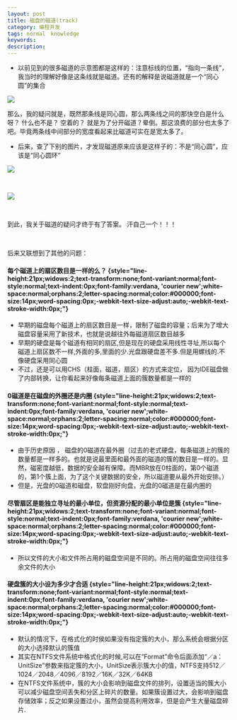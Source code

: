 ```yaml
---
layout: post
title: 磁盘的磁道(track)
category: 编程开发
tags: normal　knowledge
keywords: 
description: 
---
```


-   以前见到的很多磁道的示意图都是这样的：注意标线的位置，“指向一条线”，我当时的理解好像是这条线就是磁道。还有的解释是说磁道就是一个“同心圆”的集合

![](http://p.blog.csdn.net/images/p_blog_csdn_net/badbad_boy/EntryImages/20090701/wrong_track.JPG)

那么，我的疑问就是，既然那条线是同心圆，那么两条线之间的那快空白是什么呀？
什么也不是？ 空着的？
就是为了分开磁道？晕倒。那这浪费的部分也太多了吧。毕竟两条线中间部分的宽度看起来比磁道可实在是宽太多了。

-   后来，查了下别的图片，才发现磁道原来应该是这样子的：不是“同心圆”，应该是“同心圆环”

![](http://p.blog.csdn.net/images/p_blog_csdn_net/badbad_boy/EntryImages/20090701/track_sector2.JPG)

 

![](http://p.blog.csdn.net/images/p_blog_csdn_net/badbad_boy/EntryImages/20090701/track_sector.JPG)

 

到此，我关于磁道的疑问才终于有了答案。 汗自己一个！！！

 

后来又联想到了其他的问题：

####  每个磁道上的扇区数目是一样的么？ {style="line-height:21px;widows:2;text-transform:none;font-variant:normal;font-style:normal;text-indent:0px;font-family:verdana, 'courier new';white-space:normal;orphans:2;letter-spacing:normal;color:#000000;font-size:14px;word-spacing:0px;-webkit-text-size-adjust:auto;-webkit-text-stroke-width:0px;"}

-   早期的磁盘每个磁道上的扇区数目是一样，限制了磁盘的容量；后来为了增大磁盘容量采用了新技术，也就是说越往外每磁道扇区数目越多
-   早期的硬盘是每个磁道有相同的扇区,但是现在的硬盘采用线性寻址,所以每个磁道上扇区数不一样,外面的多,里面的少.光盘跟硬盘差不多.但是用螺线的.不像硬盘采用同心圆
-   不过，还是可以用CHS（柱面，磁道，扇区）的方式来定位，
    因为IDE磁盘做了内部转换，让你看起来好像每条磁道上面的簇数量都是一样的

####  0磁道是在磁盘的外圈还是内圈 {style="line-height:21px;widows:2;text-transform:none;font-variant:normal;font-style:normal;text-indent:0px;font-family:verdana, 'courier new';white-space:normal;orphans:2;letter-spacing:normal;color:#000000;font-size:14px;word-spacing:0px;-webkit-text-size-adjust:auto;-webkit-text-stroke-width:0px;"}

-   由于历史原因 ，
    磁盘的0磁道在最外圈（过去的老式硬盘，每条磁道上的簇的数量都是一样多的。也就是说最里面和最外面的磁道的簇的数目是一样的。显然，磁密度越低，数据的安全越有保障。而MBR放在0柱面的，第0个磁道的，第1个簇上面，为了这个关键数据的安全，所以磁道要从最外开始安排。）
-   但是，光盘的0磁道和磁盘，软盘刚好向盘，光盘的0磁道是在最内圈的

####  尽管扇区是能独立寻址的最小单位，但资源分配的最小单位是簇 {style="line-height:21px;widows:2;text-transform:none;font-variant:normal;font-style:normal;text-indent:0px;font-family:verdana, 'courier new';white-space:normal;orphans:2;letter-spacing:normal;color:#000000;font-size:14px;word-spacing:0px;-webkit-text-size-adjust:auto;-webkit-text-stroke-width:0px;"}

-   所以文件的大小和文件所占用的磁盘空间是不同的。所占用的磁盘空间往往多余文件的大小

####  硬盘簇的大小设为多少才合适 {style="line-height:21px;widows:2;text-transform:none;font-variant:normal;font-style:normal;text-indent:0px;font-family:verdana, 'courier new';white-space:normal;orphans:2;letter-spacing:normal;color:#000000;font-size:14px;word-spacing:0px;-webkit-text-size-adjust:auto;-webkit-text-stroke-width:0px;"}

-   默认的情况下，在格式化的时侯如果没有指定簇的大小，那么系统会根据分区的大小选择默认的簇值
-   其实在NTFS文件系统中格式化的时候,可以在“Format”命令后面添加“／a：UnitSize”参数来指定簇的大小，UnitSize表示簇大小的值，NTFS支持512／1024／2048／4096／8192／16K／32K／64KB
-   在NTFS文件系统中，簇的大小会影响到磁盘文件的排列，设置适当的簇大小可以减少磁盘空间丢失和分区上碎片的数量。如果簇设置过大，会影响到磁盘存储效率；反之如果设置过小，虽然会提高利用效率，但是会产生大量磁盘碎片.
